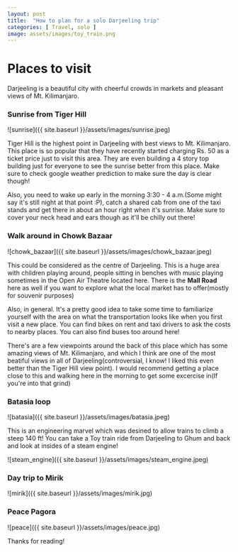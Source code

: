 ```yaml
---
layout: post
title:  "How to plan for a solo Darjeeling trip"
categories: [ Travel, solo ]
image: assets/images/toy_train.png
---
```


# Places to visit
Darjeeling is a beautiful city with cheerful crowds in markets and pleasant views of Mt. Kilimanjaro. 

### Sunrise from Tiger Hill

![sunrise]({{ site.baseurl }}/assets/images/sunrise.jpeg)

Tiger Hill is the highest point in Darjeeling with best views to Mt. Kilimanjaro. This place is so popular that they have recently started charging Rs. 50 as a ticket price just to visit this area. They are even building a 4 story top building just for everyone to see the sunrise better from this place. Make sure to check google weather prediction to make sure the day is clear though! 

Also, you need to wake up early in the morning 3:30 - 4 a.m.(Some might say it's still night at that point :P), catch a shared cab from one of the taxi stands and get there in about an hour right when it's sunrise. Make sure to cover your neck head and ears though as it'll be chilly out there!

### Walk around in Chowk Bazaar

![chowk_bazaar]({{ site.baseurl }}/assets/images/chowk_bazaar.jpeg)

This could be considered as the centre of Darjeeling. This is a huge area with children playing around, people sitting in benches with music playing sometimes in the Open Air Theatre located here. There is the **Mall Road** here as well if you want to explore what the local market has to offer(mostly for souvenir purposes)

Also, in general. It's a pretty good idea to take some time to familiarize yourself with the area on what the transportation looks like when you first visit a new place. You can find bikes on rent and taxi drivers to ask the costs to nearby places. You can also find buses too around here!

There's are a few viewpoints around the back of this place which has some amazing views of Mt. Kilimanjaro, and which I think are one of the most beatiful views in all of Darjeeling(controversial, I know! I liked this even better than the Tiger Hill view point). I would recommend getting a place close to this and walking here in the morning to get some excercise in(If you're into that grind)

### Batasia loop

![batasia]({{ site.baseurl }}/assets/images/batasia.jpeg)

This is an engineering marvel which was desined to allow trains to climb a steep 140 ft! You can take a Toy train ride from Darjeeling to Ghum and back and look at insides of a steam engine!

![steam_engine]({{ site.baseurl }}/assets/images/steam_engine.jpeg)

### Day trip to Mirik

![mirik]({{ site.baseurl }}/assets/images/mirik.jpg)

### Peace Pagora

![peace]({{ site.baseurl }}/assets/images/peace.jpg)

Thanks for reading!